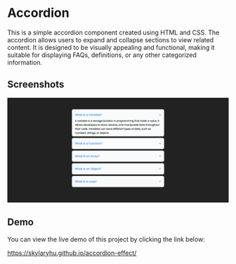 # Accordion

This is a simple accordion component created using HTML and CSS. The accordion allows users to expand and collapse sections to view related content. It is designed to be visually appealing and functional, making it suitable for displaying FAQs, definitions, or any other categorized information.

## Screenshots
![screenshot](Screenshots/screenshot.png)

## Demo
You can view the live demo of this project by clicking the link below:

https://skylaryhu.github.io/accordion-effect/
